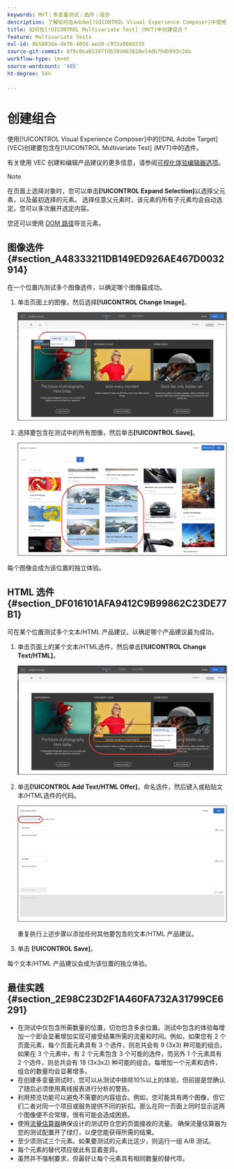 ```yaml
---
keywords: MVT；多变量测试；选件；组合
description: 了解如何在Adobe[!UICONTROL Visual Experience Composer]中使用 [!DNL Target]  (VEC)来创建要包含在[!UICONTROL Multivariate Test] (MVT)中的选件。
title: 如何在[!UICONTROL Multivariate Test] (MVT)中创建组合？
feature: Multivariate Tests
exl-id: 8b5883de-de76-403d-ae20-c933a8665555
source-git-commit: 8f9c0ea65197fd639d463628e54db79db993c2da
workflow-type: tm+mt
source-wordcount: '485'
ht-degree: 56%

---
```


# 创建组合

使用[!UICONTROL Visual Experience Composer]中的[!DNL Adobe Target] (VEC)创建要包含在[!UICONTROL Multivariate Test] (MVT)中的选件。

有关使用 VEC 创建和编辑产品建议的更多信息，请参阅[可视化体验编辑器选项](/help/main/c-experiences/c-visual-experience-composer/viztarget-options.md)。

>[!NOTE]
>
>在页面上选择对象时，您可以单击&#x200B;**[!UICONTROL Expand Selection]**&#x200B;以选择父元素，以及最初选择的元素。 选择任意父元素时，该元素的所有子元素均会自动选定。您可以多次展开选定内容。
>
>您还可以使用 [DOM 路径](/help/main/c-experiences/c-visual-experience-composer/viztarget-options.md#dom-path)导览元素。

## 图像选件 {#section_A48333211DB149ED926AE467D0032914}

在一个位置内测试多个图像选件，以确定哪个图像最成功。

1. 单击页面上的图像，然后选择&#x200B;**[!UICONTROL Change Image]**。

   ![“更改图像”选项](/help/main/c-activities/c-multivariate-testing/t-create-multivariate-test/assets/changeimage.png)

1. 选择要包含在测试中的所有图像，然后单击&#x200B;**[!UICONTROL Save]**。

   ![用于添加图像的“选择内容”对话框](/help/main/c-activities/c-multivariate-testing/t-create-multivariate-test/assets/addimage.png)

每个图像会成为该位置的独立体验。

## HTML 选件 {#section_DF016101AFA9412C9B99862C23DE77B1}

可在某个位置测试多个文本/HTML 产品建议，以确定哪个产品建议最为成功。

1. 单击页面上的某个文本/HTML选件，然后单击&#x200B;**[!UICONTROL Change Text/HTML]**。

   ![更改文本/HTML](/help/main/c-activities/c-multivariate-testing/t-create-multivariate-test/assets/changehtml.png)

1. 单击&#x200B;**[!UICONTROL Add Text/HTML Offer]**，命名选件，然后键入或粘贴文本/HTML选件的代码。

   ![编辑产品建议](/help/main/c-activities/c-multivariate-testing/t-create-multivariate-test/assets/editoffers.png)

   重复执行上述步骤以添加任何其他要包含的文本/HTML 产品建议。

1. 单击 **[!UICONTROL Save]**。

每个文本/HTML 产品建议会成为该位置的独立体验。

## 最佳实践 {#section_2E98C23D2F1A460FA732A31799CE6291}

* 在测试中仅包含所需数量的位置，切勿包含多余位置。测试中包含的体验每增加一个即会显著增加实现可接受结果所需的流量和时间。例如，如果您有 2 个页面元素，每个页面元素具有 3 个选件，则总共会有 9 (3x3) 种可能的组合。如果在 3 个元素中，有 2 个元素包含 3 个可能的选件，而另外 1 个元素具有 2 个选件，则总共会有 18 (3x3x2) 种可能的组合。每增加一个元素和选件，组合的数量均会显著增多。
* 在创建多变量测试时，您可以从测试中排除10%以上的体验，但前提是您确认了随后必须使用离线报表进行分析的警告。
* 利用预览功能可以避免不需要的内容组合。例如，您可能具有两个图像，但它们二者对同一个项目或服务提供不同的折扣。那么在同一页面上同时显示这两个图像便不合常理，很有可能会造成困惑。
* 使用[流量估算器](/help/main/c-activities/c-multivariate-testing/t-create-multivariate-test/traffic-estimator.md)确保设计的测试符合您的页面接收的流量。 确保流量估算器为您的测试配置开了绿灯，以便您能获得所需的结果。
* 至少须测试三个元素。如果要测试的元素比这少，则运行一组 A/B 测试。
* 每个元素的替代项应彼此有显着差异。
* 虽然并不强制要求，但最好让每个元素具有相同数量的替代项。

